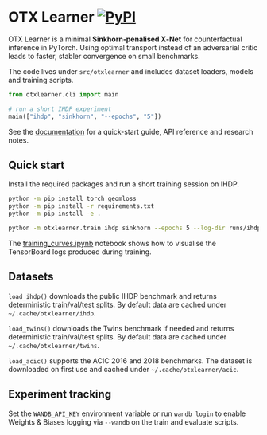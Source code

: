 # OTX Learner [![PyPI](https://img.shields.io/pypi/v/otxlearner.svg)](https://pypi.org/project/otxlearner/)


OTX Learner is a minimal **Sinkhorn‑penalised X‑Net** for counterfactual inference in PyTorch. Using optimal transport instead of an adversarial critic leads to faster, stabler convergence on small benchmarks.

The code lives under `src/otxlearner` and includes dataset loaders, models and training scripts.

```python
from otxlearner.cli import main

# run a short IHDP experiment
main(["ihdp", "sinkhorn", "--epochs", "5"])
```

See the [documentation](https://otxlearner.readthedocs.io/) for a quick-start guide, API reference and research notes.

## Quick start

Install the required packages and run a short training session on IHDP.

```bash
python -m pip install torch geomloss
python -m pip install -r requirements.txt
python -m pip install -e .

python -m otxlearner.train ihdp sinkhorn --epochs 5 --log-dir runs/ihdp
```

The [training_curves.ipynb](examples/training_curves.ipynb) notebook shows how to visualise the TensorBoard logs produced during training.

## Datasets

`load_ihdp()` downloads the public IHDP benchmark and returns deterministic train/val/test splits. By default data are cached under `~/.cache/otxlearner/ihdp`.

`load_twins()` downloads the Twins benchmark if needed and returns deterministic train/val/test splits. By default data are cached under `~/.cache/otxlearner/twins`.

`load_acic()` supports the ACIC 2016 and 2018 benchmarks. The dataset is downloaded on first use and cached under `~/.cache/otxlearner/acic`.

## Experiment tracking

Set the `WANDB_API_KEY` environment variable or run `wandb login` to enable Weights & Biases logging via `--wandb` on the train and evaluate scripts.

